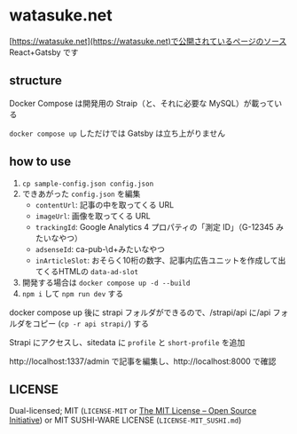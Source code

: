 # watasuke.net

[https://watasuke.net](https://watasuke.net)で公開されているページのソース  
React+Gatsby です

## structure

Docker Compose は開発用の Straip（と、それに必要な MySQL）が載っている

`docker compose up` しただけでは Gatsby は立ち上がりません

## how to use

1. `cp sample-config.json config.json`
2. できあがった `config.json` を編集
   - `contentUrl`: 記事の中を取ってくる URL
   - `imageUrl`: 画像を取ってくる URL
   - `trackingId`: Google Analytics 4 プロパティの「測定 ID」（G-12345 みたいなやつ）
   - `adsenseId`: ca-pub-\d+みたいなやつ
   - `inArticleSlot`: おそらく10桁の数字、記事内広告ユニットを作成して出てくるHTMLの `data-ad-slot`
3. 開発する場合は `docker compose up -d --build`
4. `npm i` して `npm run dev` する

docker compose up 後に strapi フォルダができるので、/strapi/api に/api フォルダをコピー (`cp -r api strapi/`) する

Strapi にアクセスし、sitedata に `profile` と `short-profile` を追加

http://localhost:1337/admin で記事を編集し、http://localhost:8000 で確認

## LICENSE

Dual-licensed; MIT (`LICENSE-MIT` or [The MIT License – Open Source Initiative](https://opensource.org/license/mit/)) or MIT SUSHI-WARE LICENSE (`LICENSE-MIT_SUSHI.md`)


